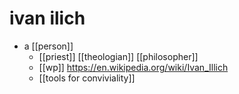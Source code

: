 # ivan ilich

- a [[person]]
  - [[priest]] [[theologian]] [[philosopher]]
  - [[wp]] https://en.wikipedia.org/wiki/Ivan_Illich
  - [[tools for conviviality]]
